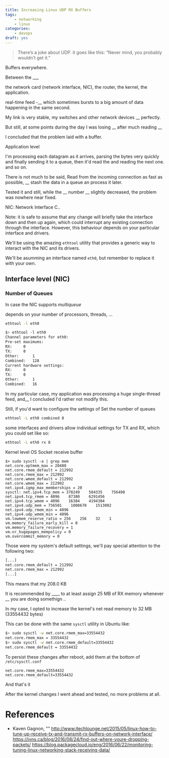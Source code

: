 ```yaml
---
title: Increasing Linux UDP RX Buffers
tags:
    - networking
    - linux
categories:
    - devops
draft: yes
---
```




> There’s a joke about UDP. it goes like this: “Never mind, you probably wouldn’t get it.”

Buffers everywhere.

Between the ___ 

the network card (network interface, NIC),
the router, the kernel, the application.

real-time feed -__ which sometimes bursts to a big amount of data happening in the same second.

My link is very stable, my switches and other network devices __ perfectly.

But still, at some points during the day I was losing __ 
after much reading __

I concluded that the problem laid with a buffer.


Application level

I'm processing each datagram as it arrives, parsing the bytes very quickly and finally sending it to a queue, then it'd read the
 and reading the next one. and so on.
 
There is not much to be said,
Read from the incoming connection as fast as possible, __ stash the data in a queue an process it later.

Tested it and still, 
while the __ number __ slightly decreased, the problem was nowhere near fixed.




NIC: Network Interface C..

Note: it is safe to assume that any change will briefly take the interface down and then up again, which could interrupt
any existing connection through the interface.  However, this behaviour depends on your particular interface and drivers.

We'll be using the amazing `ethtool` utility that provides a generic way to interact with the NIC and its drivers.

We'll be asumming an interface named `eth0`, but remember to replace it with your own.

## Interface level (NIC)

### Number of Queues
In case the NIC supports _multiqueue_

depends on your number of processors, threads, ... 
```bash
ethtool -l eth0
```

```bash
$> ethtool -l eth0
Channel parameters for eth0:
Pre-set maximums:
RX:		0
TX:		0
Other:		1
Combined:	128
Current hardware settings:
RX:		0
TX:		0
Other:		1
Combined:	16
```

In my particular case, my application was processing a huge single-thread feed, and__ I concluded I'd rather not modify this.

Still, if you'd want to configure the settings of
Set the number of queues
```bash
ethtool -L eth0 combined 8
```

some interfaces and drivers allow individual settings for TX and RX, which you could set like so:

```bash
ethtool -L eth0 rx 8
```

Kernel level
OS Socket receive buffer

```
$> sudo sysctl -a | grep mem
net.core.optmem_max = 20480
net.core.rmem_default = 212992
net.core.rmem_max = 212992
net.core.wmem_default = 212992
net.core.wmem_max = 212992
net.ipv4.igmp_max_memberships = 20
sysctl: net.ipv4.tcp_mem = 378249    504335    756498
net.ipv4.tcp_rmem = 4096    87380    6291456
net.ipv4.tcp_wmem = 4096    16384    4194304
net.ipv4.udp_mem = 756501    1008670    1513002
net.ipv4.udp_rmem_min = 4096
net.ipv4.udp_wmem_min = 4096
vm.lowmem_reserve_ratio = 256    256    32    1
vm.memory_failure_early_kill = 0
vm.memory_failure_recovery = 1
vm.nr_hugepages_mempolicy = 0
vm.overcommit_memory = 0
```

Those were my system's default settings, we'll pay special attention to the following two:

```bash
[...]
net.core.rmem_default = 212992
net.core.rmem_max = 212992
[...]
```

This means that my 208.0 KB

It is recommended by ____ to at least assign 25 MB of RX memory whenever __ you are doing somethign .. 

In my case, I opted to increase the kernel's net read memory to 32 MB (33554432 bytes)

This can be done with the same `sysctl` utility in Ubuntu like:


```bash 
$> sudo sysctl -w net.core.rmem_max=33554432
net.core.rmem_max = 33554432
$> sudo sysctl -w net.core.rmem_default=33554432
net.core.rmem_default = 33554432
```

To persist these changes after reboot, add them at the bottom of `/etc/sysctl.conf`

```
net.core.rmem_max=33554432
net.core.rmem_default=33554432
```

And that's it

After the kernel changes I went ahead and tested, no more problems at all.




# References
- Kaven Gagnon, "" http://www.itechlounge.net/2015/05/linux-how-to-tune-up-receive-tx-and-transmit-rx-buffers-on-network-interface/
https://jvns.ca/blog/2016/08/24/find-out-where-youre-dropping-packets/
https://blog.packagecloud.io/eng/2016/06/22/monitoring-tuning-linux-networking-stack-receiving-data/